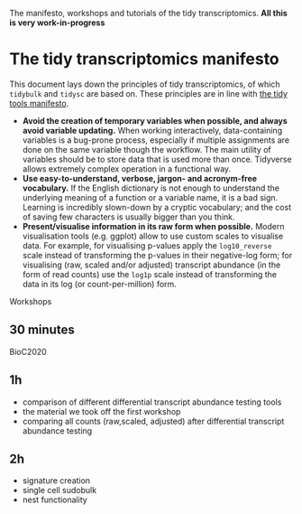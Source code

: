 The manifesto, workshops and tutorials of the tidy transcriptomics.
**All this is very work-in-progress**

# The tidy transcriptomics manifesto
This document lays down the principles of tidy transcriptomics, of which `tidybulk` and `tidysc` are based on. These principles are in line with [the tidy tools manifesto](https://cran.r-project.org/web/packages/tidyverse/vignettes/manifesto.html).

- **Avoid the creation of temporary variables when possible, and always avoid variable updating.** When working interactively, data-containing variables is a bug-prone process, especially if multiple assignments are done on the same variable though the workflow. The main utility of variables should be to store data that is used more than once. Tidyverse allows extremely complex operation in a functional way.
- **Use easy-to-understand, verbose, jargon- and acronym-free vocabulary.** If the English dictionary is not enough to understand the underlying meaning of a function or a variable name, it is a bad sign. Learning is incredibly slown-down by a cryptic vocabulary; and the cost of saving few characters is usually bigger than you think.
- **Present/visualise information in its raw form when possible.** Modern visualisation tools (e.g. ggplot) allow to use custom scales to visualise data. For example, for visualising p-values apply the `log10_reverse` scale instead of transforming the p-values in their negative-log form; for visualising (raw, scaled and/or adjusted) transcript abundance (in the form of read counts) use the `log1p` scale instead of transforming the data in its log (or count-per-million) form.


Workshops

## 30 minutes

BioC2020

## 1h

- comparison of different differential transcript abundance testing tools
- the material we took off the first workshop
- comparing all counts (raw,scaled, adjusted) after differential transcript abundance testing

## 2h

- signature creation
- single cell sudobulk
- nest functionality

